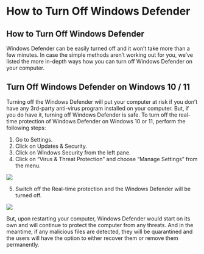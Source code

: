 # How to Turn Off Windows Defender
## How to Turn Off Windows Defender
Windows Defender can be easily turned off and it won’t take more than a few minutes. In case the simple methods aren’t working out for you, we’ve listed the more in-depth ways how you can turn off Windows Defender on your computer. 

## Turn Off Windows Defender on Windows 10 / 11 
Turning off the Windows Defender will put your computer at risk if you don’t have any 3rd-party anti-virus program installed on your computer. But, if you do have it, turning off Windows Defender is safe. To turn off the real-time protection of Windows Defender on Windows 10 or 11, perform the following steps:

1. Go to Settings.
2. Click on Updates & Security.
3. Click on Windows Security from the left pane.
4. Click on “Virus & Threat Protection” and choose “Manage Settings” from the menu.

![](https://www.technewstoday.com/wp-content/uploads/2022/02/manage-settings.webp)

5. Switch off the Real-time protection and the Windows Defender will be turned off. 

![]([https://www.technewstoday.com/wp-content/uploads/2022/02/manage-settings.webp](https://www.technewstoday.com/wp-content/uploads/2022/02/real-time-protectionj-off.webp)https://www.technewstoday.com/wp-content/uploads/2022/02/real-time-protectionj-off.webp)

But, upon restarting your computer, Windows Defender would start on its own and will continue to protect the computer from any threats. And in the meantime, if any malicious files are detected, they will be quarantined and the users will have the option to either recover them or remove them permanently.
